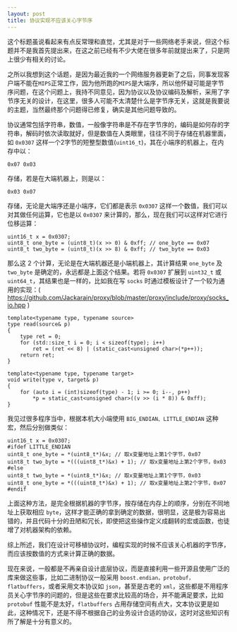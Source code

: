 ```yaml
---
layout: post
title: 协议实现不应该关心字节序
---
```


这个标题虽说看起来有点反常理和直觉，尤其是对于一些网络老手来说，但这个标题并不是我首先提出来，在这之前已经有不少大佬在很多年前就提出来了，只是网上很少有相关的讨论。

之所以我想到这个话题，是因为最近我的一个网络服务器更新了之后，同事发现客户端不能在`MIPS`正常工作，因为他所跑的`MIPS`是大端序，所以他怀疑可能是字节序问题，在这个问题上，我持不同意见，因为协议以及协议编码及解析，采用了字节序无关的设计，在这里，很多人可能不太清楚什么是字节序无关，这就是我要说的主题，当然最终那个问题得已修复，确实是其他问题导致的。

协议通常包括字符串，数值，一般像字符串是不存在字节序的，编码是如何存的字符串，解码时依次读取就好，但是数值在人类眼里，往往不同于存储在机器里面，如 `0x0307` 这样一个2字节的短整型数值(`uint16_t`)，其在小端序的机器上，在内存中以：

`0x07 0x03`

存储，若是在大端机器上，则是以：

`0x03 0x07`

存储，无论是大端序还是小端序，它们都是表示 `0x0307` 这样一个数值，我们可以对其做任何运算，它也是以 `0x0307` 来计算的，那么，现在我们可以这样对它进行位移运算：
```
uint16_t x = 0x0307;
uint8_t one_byte = (uint8_t)(x >> 0) & 0xff; // one_byte == 0x07
uint8_t two_byte = (uint8_t)(x >> 8) & 0xff; // two_byte == 0x03
```
那么这 2 个计算，无论是在大端机器还是小端机器上，其计算结果 `one_byte` 及 `two_byte` 是确定的，永远都是上面这个结果。若将 `0x0307` 扩展到 `uint32_t` 或 `uint64_t`，其结果也是一样的，比如我在写 `socks` 时通过模板设计了一个较为通用的实现：( https://github.com/Jackarain/proxy/blob/master/proxy/include/proxy/socks_io.hpp )
```
template<typename type, typename source>
type read(source& p)
{
	type ret = 0;
	for (std::size_t i = 0; i < sizeof(type); i++)
		ret = (ret << 8) | (static_cast<unsigned char>(*p++));
	return ret;
}

template<typename type, typename target>
void write(type v, target& p)
{
	for (auto i = (int)sizeof(type) - 1; i >= 0; i--, p++)
		*p = static_cast<unsigned char>((v >> (i * 8)) & 0xff);
}
```
我见过很多程序当中，根据本机大小端使用 `BIG_ENDIAN、LITTLE_ENDIAN` 这种宏，然后分别做类似：
```
uint16_t x = 0x0307;
#ifdef LITTLE_ENDIAN
uint8_t one_byte = *(uint8_t*)&x; // 取x变量地址上第1个字节，0x07
uint8_t two_byte = *(((uint8_t*)&x) + 1); // 取x变量地址上第2个字节，0x03
#else
uint8_t two_byte = *(uint8_t*)&x; // 取x变量地址上第1个字节，0x03
uint8_t one_byte = *(((uint8_t*)&x) + 1); // 取x变量地址上第2个字节，0x07
#endif
```
上面这种方法，是完全根据机器的字节序，按存储在内存上的顺序，分别在不同地址上获取相应 `byte`，这样才能正确的拿到确定的数据，很明显，这是极为容易出错的，并且代码十分的丑陋和冗长，即使把这些操作定义成翻转的宏或函数，也徒增了对机器架构的依赖。

综上所述，我们在设计可移植协议时，编程实现的时候不应该关心机器的字节序，而应该按数值的方式来计算正确的数据。

现在来说，一般都是不再亲自设计底层协议，而是直接利用一些开源且使用广泛的库来做这些事，比如二进制协议一般采用 `boost.endian，protobuf，flatbuffers`，或者采用文本协议如 `json`，甚至是古老的 `xml`，这些都是不用程序员关心字节序的问题的，但是这些在要求比较高的场合，并不能满足要求，比如 `protobuf` 性能不是太好，`flatbuffers` 占用存储空间有点大，文本协议更是如此，这种情况下，还是不得不根据自己的业务设计合适的协议，这时对这些知识有所了解是十分有意义的。

